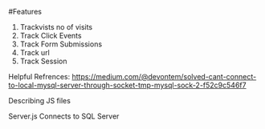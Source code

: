 #Features

1. Trackvists  no of visits
2. Track Click Events
3. Track Form Submissions
4. Track url
5. Track Session


Helpful Refrences:
https://medium.com/@devontem/solved-cant-connect-to-local-mysql-server-through-socket-tmp-mysql-sock-2-f52c9c546f7

Describing JS files

Server.js
Connects to SQL Server